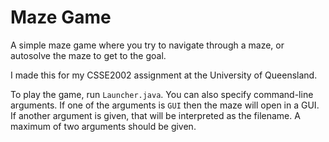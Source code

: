 # Maze Game

A simple maze game where you try to navigate through a maze, or autosolve the maze to get to the goal.

I made this for my CSSE2002 assignment at the University of Queensland.

To play the game, run `Launcher.java`. You can also specify command-line arguments.
If one of the arguments is `GUI` then the maze will open in a GUI.
If another argument is given, that will be interpreted as the filename.
A maximum of two arguments should be given.

